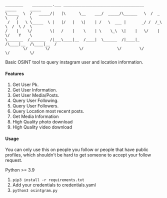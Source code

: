 ```
________    _________.___ ____________________________________    _____      _____   
\_____  \  /   _____/|   |\      \__    ___/  _____/\______   \  /  _  \    /     \  
 /   |   \ \_____  \ |   |/   |   \|    | /   \  ___ |       _/ /  /_\  \  /  \ /  \ 
/    |    \/        \|   /    |    \    | \    \_\  \|    |   \/    |    \/    Y    \
\_______  /_______  /|___\____|__  /____|  \______  /|____|_  /\____|__  /\____|__  /
        \/        \/             \/               \/        \/         \/         \/
```

Basic OSINT tool to query instagram user and location information.

#### Features
1. Get User Pk.
2. Get User Information.
3. Get User Media/Posts.
4. Query User Following.
5. Query User Followers.
6. Query Location most recent posts.
7. Get Media Information
8. High Quality photo download
9. High Quality video download

#### Usage
You can only use this on people you follow or people that have public profiles, which shouldn't be hard to get someone to accept your follow request.

Python >= 3.9
1. ```pip3 install -r requirements.txt```
2. Add your credentials to credentials.yaml
3. ```python3 osintgram.py```
